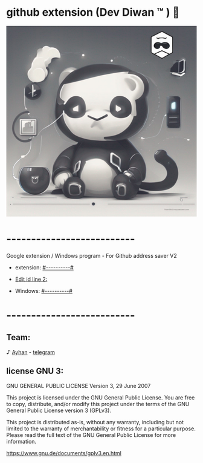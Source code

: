 # github extension (Dev Diwan ™ ) 🍃

<img alt="" src="git.png"
     width="630" />

# -------------------------- 


 Google extension / Windows program - For Github address saver 
 V2 
 
- extension: [#----------#](https://github.com/ayhan-dev/github-extension/tree/main/extension)
- [Edit‌ id line 2:](https://github.com/ayhan-dev/github-extension/blob/main/extension/popup/popup.js)

- Windows: [#----------#](https://github.com/ayhan-dev/github-extension/tree/main/exe) 

 
# -------------------------- 

 
## Team:  
♪ [Ayhan](https://ayhan-dev.dev) - [telegram](https://t.me/ayhan_gy)

 
 ## license GNU 3:

GNU GENERAL PUBLIC LICENSE
Version 3, 29 June 2007

This project is licensed under the GNU General Public License. You are free to copy, distribute, and/or modify this project under the terms of the GNU General Public License version 3 (GPLv3).

This project is distributed as-is, without any warranty, including but not limited to the warranty of merchantability or fitness for a particular purpose. Please read the full text of the GNU General Public License for more information.

https://www.gnu.de/documents/gplv3.en.html

